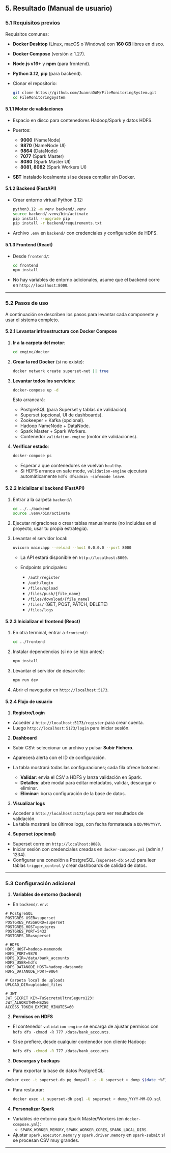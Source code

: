 
## 5. Resultado (Manual de usuario)

### 5.1 Requisitos previos

Requisitos comunes:

* **Docker Desktop** (Linux, macOS o Windows) con **160 GB** libres en disco.
* **Docker Compose** (versión ≥ 1.27).
* **Node.js v16+** y **npm** (para frontend).
* **Python 3.12**, **pip** (para backend).
* Clonar el repositorio:

  ```bash
  git clone https://github.com/JuanraDAM/FileMonitoringSystem.git
  cd FileMonitoringSystem
  ```

#### 5.1.1 Motor de validaciones

* Espacio en disco para contenedores Hadoop/Spark y datos HDFS.
* Puertos:

    * **9000** (NameNode)
    * **9870** (NameNode UI)
    * **9864** (DataNode)
    * **7077** (Spark Master)
    * **8080** (Spark Master UI)
    * **8081, 8082** (Spark Workers UI)
* **SBT** instalado localmente si se desea compilar sin Docker.

#### 5.1.2 Backend (FastAPI)

* Crear entorno virtual Python 3.12:

  ```bash
  python3.12 -m venv backend/.venv
  source backend/.venv/bin/activate
  pip install --upgrade pip
  pip install -r backend/requirements.txt 
  ```
* Archivo `.env` en `backend/` con credenciales y configuración de HDFS.

#### 5.1.3 Frontend (React)

* Desde `frontend/`:

  ```bash
  cd frontend
  npm install
  ```
* No hay variables de entorno adicionales, asume que el backend corre en `http://localhost:8000`.

---

### 5.2 Pasos de uso

A continuación se describen los pasos para levantar cada componente y usar el sistema completo.

#### 5.2.1 Levantar infraestructura con Docker Compose

1. **Ir a la carpeta del motor**:

   ```bash
   cd engine/docker
   ```

2. **Crear la red Docker** (si no existe):

   ```bash
   docker network create superset-net || true
   ```

3. **Levantar todos los servicios**:

   ```bash
   docker-compose up -d
   ```

   Esto arrancará:

    * PostgreSQL (para Superset y tablas de validación).
    * Superset (opcional, UI de dashboards).
    * Zookeeper + Kafka (opcional).
    * Hadoop NameNode + DataNode.
    * Spark Master + Spark Workers.
    * Contenedor `validation-engine` (motor de validaciones).

4. **Verificar estado**:

   ```bash
   docker-compose ps
   ```

    * Esperar a que contenedores se vuelvan `healthy`.
    * Si HDFS arranca en safe mode, `validation-engine` ejecutará automáticamente `hdfs dfsadmin -safemode leave`.

#### 5.2.2 Inicializar el backend (FastAPI)

1. Entrar a la carpeta `backend/`:

   ```bash
   cd ../../backend
   source .venv/bin/activate
   ```
2. Ejecutar migraciones o crear tablas manualmente (no incluidas en el proyecto, usar tu propia estrategia).
3. Levantar el servidor local:

   ```bash
   uvicorn main:app --reload --host 0.0.0.0 --port 8000
   ```

    * La API estará disponible en `http://localhost:8000`.
    * Endpoints principales:

        * `/auth/register`
        * `/auth/login`
        * `/files/upload`
        * `/files/push/{file_name}`
        * `/files/download/{file_name}`
        * `/files/` (GET, POST, PATCH, DELETE)
        * `/files/logs`

#### 5.2.3 Inicializar el frontend (React)

1. En otra terminal, entrar a `frontend/`:

   ```bash
   cd ../frontend
   ```
2. Instalar dependencias (si no se hizo antes):

   ```bash
   npm install
   ```
3. Levantar el servidor de desarrollo:

   ```bash
   npm run dev
   ```
4. Abrir el navegador en `http://localhost:5173`.

#### 5.2.4 Flujo de usuario

1. **Registro/Login**
  * Acceder a `http://localhost:5173/register` para crear cuenta.
  * Luego `http://localhost:5173/login` para iniciar sesión.

2. **Dashboard**
  * Subir CSV: seleccionar un archivo y pulsar **Subir Fichero**.
  * Aparecerá alerta con el ID de configuración.
  * La tabla mostrará todas las configuraciones; cada fila ofrece botones:

    * **Validar**: envía el CSV a HDFS y lanza validación en Spark.
    * **Detalles**: abre modal para editar metadatos, validar, descargar o eliminar.
    * **Eliminar**: borra configuración de la base de datos.

3. **Visualizar logs**
  * Acceder a `http://localhost:5173/logs` para ver resultados de validación.
  * La tabla mostrará los últimos logs, con fecha formateada a `DD/MM/YYYY`.

4. **Superset (opcional)**
  * Superset corre en `http://localhost:8088`.
  * Iniciar sesión con credenciales creadas en `docker-compose.yml` (admin / 1234).
  * Configurar una conexión a PostgreSQL (`superset-db:5432`) para leer tablas `trigger_control` y crear dashboards de calidad de datos.

---

### 5.3 Configuración adicional

1. **Variables de entorno (backend)**
  * En `backend/.env`:

  ```
  # PostgreSQL
  POSTGRES_USER=superset
  POSTGRES_PASSWORD=superset
  POSTGRES_HOST=postgres
  POSTGRES_PORT=5432
  POSTGRES_DB=superset
 
  # HDFS
  HDFS_HOST=hadoop-namenode
  HDFS_PORT=9870
  HDFS_DIR=/data/bank_accounts
  HDFS_USER=hdfs
  HDFS_DATANODE_HOST=hadoop-datanode
  HDFS_DATANODE_PORT=9864
 
  # Carpeta local de uploads
  UPLOAD_DIR=uploaded_files
 
  # JWT
  JWT_SECRET_KEY=TuSecretoUltraSeguro123!
  JWT_ALGORITHM=HS256
  ACCESS_TOKEN_EXPIRE_MINUTES=60
  ```

2. **Permisos en HDFS**
  * El contenedor `validation-engine` se encarga de ajustar permisos con `hdfs dfs -chmod -R 777 /data/bank_accounts`.
  * Si se prefiere, desde cualquier contenedor con cliente Hadoop:

    ```bash
    hdfs dfs -chmod -R 777 /data/bank_accounts
    ```

3. **Descargas y backups**
  * Para exportar la base de datos PostgreSQL:

  ```bash
  docker exec -t superset-db pg_dumpall -c -U superset > dump_$(date +%F).sql
  ```
  * Para restaurar:

    ```bash
    docker exec -i superset-db psql -U superset < dump_YYYY-MM-DD.sql
    ```

4. **Personalizar Spark**
  * Variables de entorno para Spark Master/Workers (en `docker-compose.yml`):
    * `SPARK_WORKER_MEMORY`, `SPARK_WORKER_CORES`, `SPARK_LOCAL_DIRS`.
  * Ajustar `spark.executor.memory` y `spark.driver.memory` en `spark-submit` si se procesan CSV muy grandes.

---
